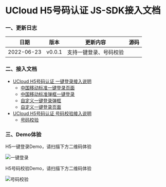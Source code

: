 # UCloud H5号码认证 JS-SDK接入文档

### 一、更新日志

| 日期 | 版本     | 更新内容          |   源码 |
| ------ | ------------- | ---------- | ---|
| 2022-06-23 |  v0.0.1  | 支持一键登录、号码校验<br/> |  |

### 二、接入文档

- [UCloud H5号码认证 一键登录接入说明](./phone-login.md)
  - [中国移动标准一键登录页面](./phone-login.md#32获取token)
  - [中国移动标准弹框一键登录](./phone-login.md#32获取token)
  - [自定义一键登录弹框](./phone-login.md#35弹窗版自定义配置项authpagetype2)
  - [自定义一键登录页面](./phone-login.md#36页面版自定义配置项authpagetype3)
- [UCloud H5号码认证 号码校验接入说明](./phone-auth.md)
  - [号码校验](./phone-auth.md)
### 三、Demo体验

H5一键登录Demo，请扫描下方二维码体验

![一键登录](https://usms-static-file-cpass.cn-sh2.ufileos.com/unvs-sdk-login.png)

H5号码校验Demo，请扫描下方二维码体验

![号码校验](https://usms-static-file-cpass.cn-sh2.ufileos.com/unvs-sdk-auth.png)
